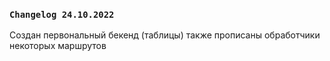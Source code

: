 ### `Changelog 24.10.2022`
Создан первональный бекенд (таблицы) также прописаны обработчики некоторых маршрутов